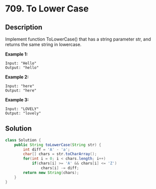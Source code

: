 # 709. To Lower Case

## Description

Implement function ToLowerCase() that has a string parameter str, and returns the same string in lowercase.

 

**Example 1:**

```
Input: "Hello"
Output: "hello"
```

**Example 2:**

```
Input: "here"
Output: "here"
```

**Example 3:**

```
Input: "LOVELY"
Output: "lovely"
```

## Solution

```java
class Solution {
    public String toLowerCase(String str) {
        int diff = 'A' - 'a';
        char[] chars = str.toCharArray();
        for(int i = 0; i < chars.length; i++)
            if(chars[i] >= 'A' && chars[i] <= 'Z') 
                chars[i] -= diff;
        return new String(chars);
    }
}
```

